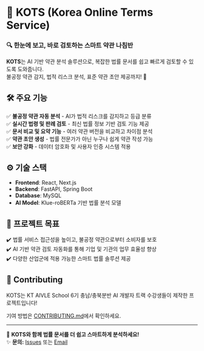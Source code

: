 # 🧭 KOTS (Korea Online Terms Service)

### 🔍 한눈에 보고, 바로 검토하는 **스마트 약관 나침반**  
**KOTS**는 AI 기반 약관 분석 솔루션으로, 복잡한 법률 문서를 쉽고 빠르게 검토할 수 있도록 도와줍니다.  
불공정 약관 감지, 법적 리스크 분석, 표준 약관 초안 제공까지! 🚀

## 🛠 주요 기능  
✅ **불공정 약관 자동 분석** - AI가 법적 리스크를 감지하고 등급 분류  
✅ **실시간 법령 및 판례 검토** - 최신 법률 정보 기반 검토 기능 제공  
✅ **문서 비교 및 요약 기능** - 여러 약관 버전을 비교하고 차이점 분석  
✅ **약관 초안 생성** - 법률 전문가가 아닌 누구나 쉽게 약관 작성 가능  
✅ **보안 강화** - 데이터 암호화 및 사용자 인증 시스템 적용  

## ⚙️ 기술 스택  
- **Frontend**: React, Next.js  
- **Backend**: FastAPI, Spring Boot  
- **Database**: MySQL  
- **AI Model**: Klue-roBERTa 기반 법률 분석 모델  

## 🚀 프로젝트 목표  
✔️ 법률 서비스 접근성을 높이고, 불공정 약관으로부터 소비자를 보호  
✔️ AI 기반 약관 검토 자동화를 통해 기업 및 기관의 업무 효율성 향상  
✔️ 다양한 산업군에 적용 가능한 스마트 법률 솔루션 제공  

## 🤝 Contributing
KOTS는 KT AIVLE School 6기 충남/충북분반 AI 개발자 트랙 수강생들이 제작한 프로젝트입니다!

기여 방법은 [CONTRIBUTING.md](https://github.com/TermCompass/CONTRIBUTING.md)에서 확인하세요.  

---

📢 **KOTS와 함께 법률 문서를 더 쉽고 스마트하게 분석하세요!**  
✨ **문의:** [Issues](https://github.com/TermCompass/issues) 또는 [Email](mailto:contact@termcompass.com)  
